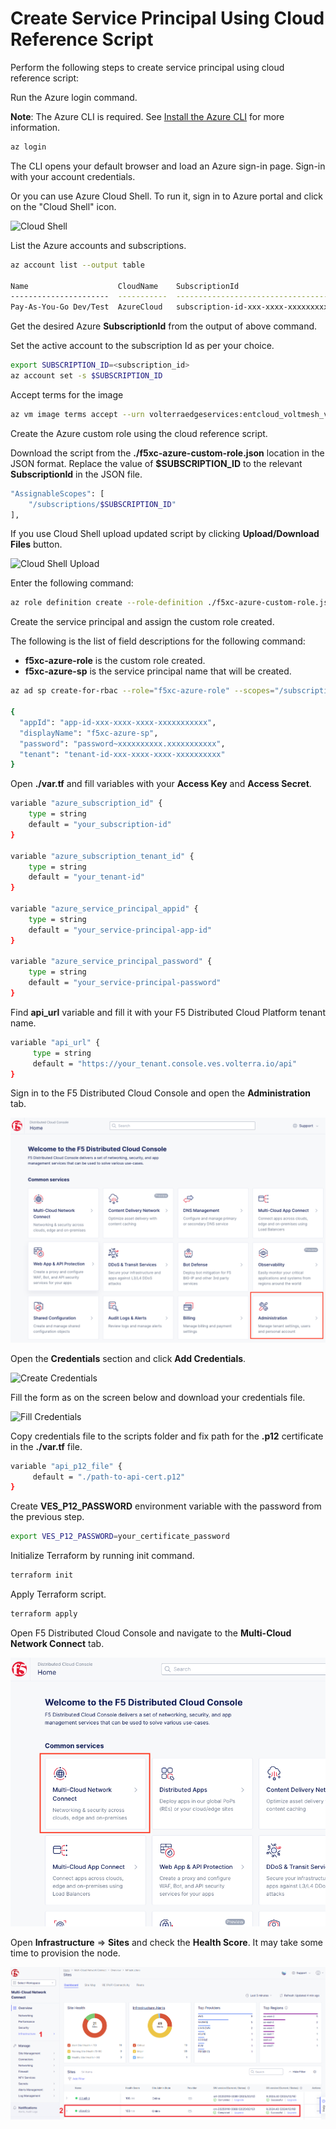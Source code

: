 # Create Service Principal Using Cloud Reference Script

Perform the following steps to create service principal using cloud reference script:

Run the Azure login command.

**Note**: The Azure CLI is required. See [Install the Azure CLI](https://docs.microsoft.com/en-us/cli/azure/install-azure-cli) for more information.

```bash
az login
```

The CLI opens your default browser and load an Azure sign-in page. Sign-in with your account credentials. 

Or you can use Azure Cloud Shell. To run it, sign in to Azure portal and click on the "Cloud Shell" icon.

![Cloud Shell](../../../assets/azure/cloud_shell.png)

List the Azure accounts and subscriptions.

```bash
az account list --output table

Name                    CloudName    SubscriptionId                        TenantId                              State    IsDefault
----------------------  -----------  ------------------------------------  ------------------------------------  -------  -----------
Pay-As-You-Go Dev/Test  AzureCloud   subscription-id-xxx-xxxx-xxxxxxxxxx   tenant-id-xxx-xxxx-xxxx-xxxxxxxxxx    Enabled  True
```

Get the desired Azure **SubscriptionId** from the output of above command.

Set the active account to the subscription Id as per your choice.

```bash
export SUBSCRIPTION_ID=<subscription_id>
az account set -s $SUBSCRIPTION_ID
```

Accept terms for the image

```bash
az vm image terms accept --urn volterraedgeservices:entcloud_voltmesh_voltstack_node:freeplan_entcloud_voltmesh_voltstack_node_multinic:latest
```

Create the Azure custom role using the cloud reference script.

Download the script from the **./f5xc-azure-custom-role.json** location in the JSON format. 
Replace the value of **$SUBSCRIPTION_ID** to the relevant **SubscriptionId** in the JSON file. 

```bash
"AssignableScopes": [
    "/subscriptions/$SUBSCRIPTION_ID"
],
```

If you use Cloud Shell upload updated script by clicking **Upload/Download Files** button.

![Cloud Shell Upload](../../../assets/azure/cloud_shell_upload.png)

Enter the following command:

```bash
az role definition create --role-definition ./f5xc-azure-custom-role.json
```

Create the service principal and assign the custom role created.

The following is the list of field descriptions for the following command:

- **f5xc-azure-role** is the custom role created.
- **f5xc-azure-sp** is the service principal name that will be created.

```bash
az ad sp create-for-rbac --role="f5xc-azure-role" --scopes="/subscriptions/$SUBSCRIPTION_ID" --name "f5xc-azure-sp"

{
  "appId": "app-id-xxx-xxxx-xxxx-xxxxxxxxxxx",
  "displayName": "f5xc-azure-sp",
  "password": "password~xxxxxxxxxx.xxxxxxxxxxx",
  "tenant": "tenant-id-xxx-xxxx-xxxx-xxxxxxxxxx"
}
```

Open **./var.tf** and fill variables with your **Access Key** and **Access Secret**.

```bash
variable "azure_subscription_id" {
    type = string
    default = "your_subscription-id"
}

variable "azure_subscription_tenant_id" {
    type = string
    default = "your_tenant-id"
}

variable "azure_service_principal_appid" {
    type = string
    default = "your_service-principal-app-id"
}

variable "azure_service_principal_password" {
    type = string
    default = "your_service-principal-password"
}
```

Find **api_url** variable and fill it with your F5 Distributed Cloud Platform tenant name.

```bash
variable "api_url" {
     type = string
     default = "https://your_tenant.console.ves.volterra.io/api"
}
```

Sign in to the F5 Distributed Cloud Console and open the **Administration** tab.

![Administration](../../../assets/xc/administration.png)

Open the **Credentials** section and click **Add Credentials**.

![Create Credentials](../../../assets/xc/create_credentials.png)

Fill the form as on the screen below and download your credentials file.

![Fill Credentials](../../../assets/xc/fill_credentials.png)

Copy credentials file to the scripts folder and fix path for the **.p12** certificate in the **./var.tf** file.

```bash
variable "api_p12_file" {
     default = "./path-to-api-cert.p12"
}
```

Create **VES_P12_PASSWORD** environment variable with the password from the previous step.

```bash
export VES_P12_PASSWORD=your_certificate_password
```

Initialize Terraform by running init command.

```bash
terraform init
```

Apply Terraform script.

```bash
terraform apply
```

Open F5 Distributed Cloud Console and navigate to the **Multi-Cloud Network Connect** tab.

![Cloud A Sites](../../../assets/xc/cloud_a_sites.png)

Open **Infrastructure** => **Sites** and check the **Health Score**. It may take some time to provision the node.

![Cloud B Ready](../../../assets/xc/cloud_b_ready.png)
